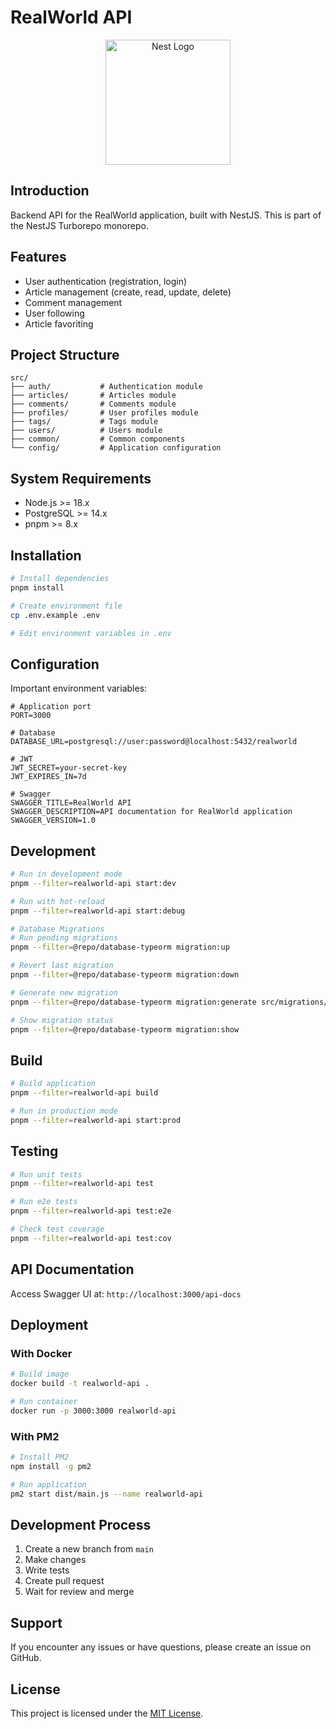 # RealWorld API

<p align="center">
  <a href="http://nestjs.com/" target="blank"><img src="https://nestjs.com/img/logo-small.svg" width="200" alt="Nest Logo" /></a>
</p>

## Introduction

Backend API for the RealWorld application, built with NestJS. This is part of the NestJS Turborepo monorepo.

## Features

- User authentication (registration, login)
- Article management (create, read, update, delete)
- Comment management
- User following
- Article favoriting

## Project Structure

```
src/
├── auth/           # Authentication module
├── articles/       # Articles module
├── comments/       # Comments module
├── profiles/       # User profiles module
├── tags/           # Tags module
├── users/          # Users module
├── common/         # Common components
└── config/         # Application configuration
```

## System Requirements

- Node.js >= 18.x
- PostgreSQL >= 14.x
- pnpm >= 8.x

## Installation

```bash
# Install dependencies
pnpm install

# Create environment file
cp .env.example .env

# Edit environment variables in .env
```

## Configuration

Important environment variables:

```env
# Application port
PORT=3000

# Database
DATABASE_URL=postgresql://user:password@localhost:5432/realworld

# JWT
JWT_SECRET=your-secret-key
JWT_EXPIRES_IN=7d

# Swagger
SWAGGER_TITLE=RealWorld API
SWAGGER_DESCRIPTION=API documentation for RealWorld application
SWAGGER_VERSION=1.0
```

## Development

```bash
# Run in development mode
pnpm --filter=realworld-api start:dev

# Run with hot-reload
pnpm --filter=realworld-api start:debug

# Database Migrations
# Run pending migrations
pnpm --filter=@repo/database-typeorm migration:up

# Revert last migration
pnpm --filter=@repo/database-typeorm migration:down

# Generate new migration
pnpm --filter=@repo/database-typeorm migration:generate src/migrations/<migration-name>

# Show migration status
pnpm --filter=@repo/database-typeorm migration:show
```

## Build

```bash
# Build application
pnpm --filter=realworld-api build

# Run in production mode
pnpm --filter=realworld-api start:prod
```

## Testing

```bash
# Run unit tests
pnpm --filter=realworld-api test

# Run e2e tests
pnpm --filter=realworld-api test:e2e

# Check test coverage
pnpm --filter=realworld-api test:cov
```

## API Documentation

Access Swagger UI at: `http://localhost:3000/api-docs`

## Deployment

### With Docker

```bash
# Build image
docker build -t realworld-api .

# Run container
docker run -p 3000:3000 realworld-api
```

### With PM2

```bash
# Install PM2
npm install -g pm2

# Run application
pm2 start dist/main.js --name realworld-api
```

## Development Process

1. Create a new branch from `main`
2. Make changes
3. Write tests
4. Create pull request
5. Wait for review and merge

## Support

If you encounter any issues or have questions, please create an issue on GitHub.

## License

This project is licensed under the [MIT License](LICENSE).
